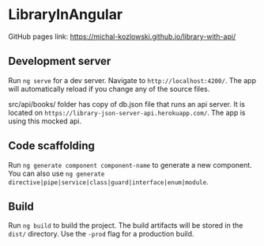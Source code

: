 # LibraryInAngular

GitHub pages link: https://michal-kozlowski.github.io/library-with-api/

## Development server

Run `ng serve` for a dev server. Navigate to `http://localhost:4200/`. The app will automatically reload if you change any of the source files.

src/api/books/ folder has copy of db.json file that runs an api server. It is located on `https://library-json-server-api.herokuapp.com/`. The app is using this mocked api.

## Code scaffolding

Run `ng generate component component-name` to generate a new component. You can also use `ng generate directive|pipe|service|class|guard|interface|enum|module`.

## Build

Run `ng build` to build the project. The build artifacts will be stored in the `dist/` directory. Use the `-prod` flag for a production build.

